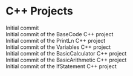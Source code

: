 C++ Projects
============
Initial commit  
Initial commit of the BaseCode C++ project  
Initial commit of the PrintLn C++ project  
Initial commit of the Variables C++ project  
Initial commit of the BasicCalculator C++ project  
Initial commit of the BasicArithmetic C++ project  
Initial commit of the IfStatement C++ project  
